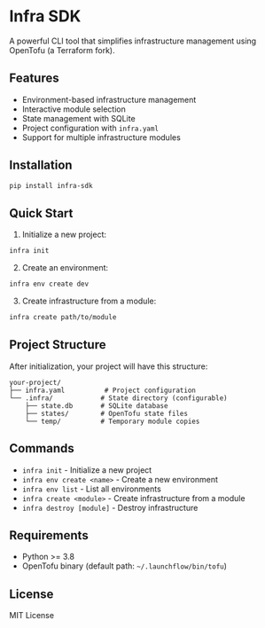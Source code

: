 # Infra SDK

A powerful CLI tool that simplifies infrastructure management using OpenTofu (a Terraform fork).

## Features

- Environment-based infrastructure management
- Interactive module selection
- State management with SQLite
- Project configuration with `infra.yaml`
- Support for multiple infrastructure modules

## Installation

```bash
pip install infra-sdk
```

## Quick Start

1. Initialize a new project:
```bash
infra init
```

2. Create an environment:
```bash
infra env create dev
```

3. Create infrastructure from a module:
```bash
infra create path/to/module
```

## Project Structure

After initialization, your project will have this structure:
```
your-project/
├── infra.yaml          # Project configuration
└── .infra/            # State directory (configurable)
    ├── state.db       # SQLite database
    ├── states/        # OpenTofu state files
    └── temp/          # Temporary module copies
```

## Commands

- `infra init` - Initialize a new project
- `infra env create <name>` - Create a new environment
- `infra env list` - List all environments
- `infra create <module>` - Create infrastructure from a module
- `infra destroy [module]` - Destroy infrastructure

## Requirements

- Python >= 3.8
- OpenTofu binary (default path: `~/.launchflow/bin/tofu`)

## License

MIT License
